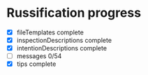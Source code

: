 # Russification progress

- [x] fileTemplates complete
- [x] inspectionDescriptions complete
- [x] intentionDescriptions complete
- [ ] messages 0/54
- [x] tips complete

